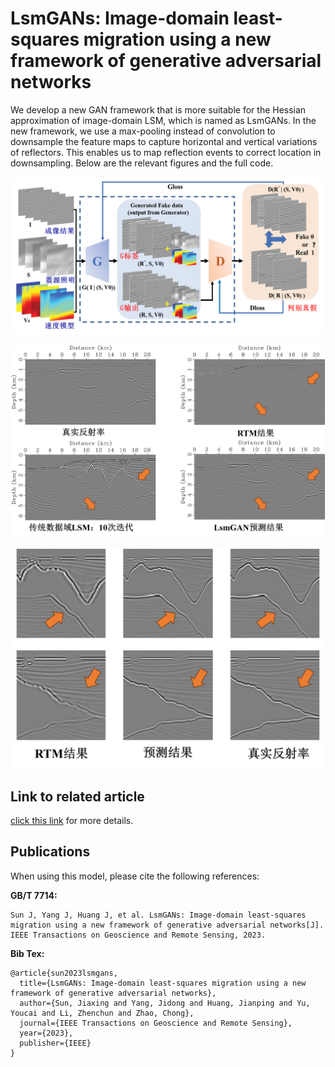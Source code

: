 # LsmGANs: Image-domain least-squares migration using a new framework of generative adversarial networks

We develop a new GAN framework that is more suitable for the Hessian approximation of image-domain LSM, which is named as LsmGANs. In the new framework, we use a max-pooling instead of convolution to downsample the feature maps to capture horizontal and vertical variations of reflectors. This enables us to map reflection events to correct location in downsampling. Below are the relevant figures and the full code.

![b09c5f748e59d0e3f31285fe81437c1](README.assets/b09c5f748e59d0e3f31285fe81437c1.png)

![ef934d1320d97e64ca02d9cf1e09d3c](README.assets/ef934d1320d97e64ca02d9cf1e09d3c.png)

![dae2ca03b0305af4472e8285128d7b5](README.assets/dae2ca03b0305af4472e8285128d7b5.png)



## Link to related article

[click this link](https://ieeexplore.ieee.org/document/10215494) for more details.



## Publications

When using this model, please cite the following references:

**GB/T 7714:**

```
Sun J, Yang J, Huang J, et al. LsmGANs: Image-domain least-squares migration using a new framework of generative adversarial networks[J]. IEEE Transactions on Geoscience and Remote Sensing, 2023.
```

**Bib Tex:**

```
@article{sun2023lsmgans,
  title={LsmGANs: Image-domain least-squares migration using a new framework of generative adversarial networks},
  author={Sun, Jiaxing and Yang, Jidong and Huang, Jianping and Yu, Youcai and Li, Zhenchun and Zhao, Chong},
  journal={IEEE Transactions on Geoscience and Remote Sensing},
  year={2023},
  publisher={IEEE}
}
```
